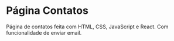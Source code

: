 # Página Contatos
Página de contatos feita com HTML, CSS, JavaScript e React.
Com funcionalidade de enviar email.
